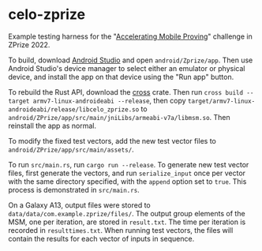 # celo-zprize

Example testing harness for the "[Accelerating Mobile Proving](https://www.zprize.io/prizes/accelerating-mobile-proving)" challenge in ZPrize 2022. 

To build, download [Android Studio](https://developer.android.com/studio) and open `android/Zprize/app`. Then use Android Studio's device manager to select either an
emulator or physical device, and install the app on that device using the "Run app" button.

To rebuild the Rust API, download the [cross](https://github.com/cross-rs/cross) crate. Then run `cross build --target armv7-linux-androideabi --release`,
then copy `target/armv7-linux-androideabi/release/libcelo_zprize.so` to `android/ZPrize/app/src/main/jniLibs/armeabi-v7a/libmsm.so`. Then reinstall the app as normal.

To modify the fixed test vectors, add the new test vector files to  `android/ZPrize/app/src/main/assets/`.

To run `src/main.rs`, run `cargo run --release`. To generate new test vector files, first generate the vectors, and run `serialize_input` once per vector with the same directory specified, with the `append` option set to `true`. This process is demonstrated in `src/main.rs`.

On a Galaxy A13, output files were stored to `data/data/com.example.zprize/files/`. The output group elements of the MSM, one per iteration, are stored in `result.txt`. The time per iteration is recorded in `resulttimes.txt`. When running test vectors, the files will contain the results for each vector of inputs in sequence.  
